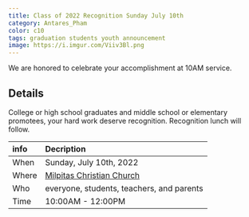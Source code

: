 ```yaml
---
title: Class of 2022 Recognition Sunday July 10th
category: Antares_Pham
color: c10
tags: graduation students youth announcement
image: https://i.imgur.com/Viiv3Bl.png
---
```

We are honored to celebrate your accomplishment at 10AM service. 
<!--more-->
## Details
College or high school graduates and middle school or elementary promotees, your hard work deserve recognition. Recognition lunch will follow. 

info | Decription
:--- | :---
When | Sunday, July 10th, 2022
Where | [Milpitas Christian Church]
Who | everyone, students, teachers, and parents
Time | 10:00AM - 12:00PM

[Milpitas Christian Church]: https://goo.gl/maps/Zy32Su252Kz7T7i69
